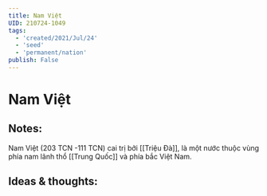 ```yaml
---
title: Nam Việt
UID: 210724-1049
tags:
  - 'created/2021/Jul/24'
  - 'seed'
  - 'permanent/nation'
publish: False
---
```

# Nam Việt

## Notes:
Nam Việt (203 TCN -111 TCN) cai trị bởi [[Triệu Đà]], là một nước thuộc vùng phía nam lãnh thổ [[Trung Quốc]] và phía bắc Việt Nam.

## Ideas & thoughts:
